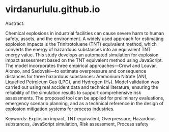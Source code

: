 # virdanurlulu.github.io

Abstract:

Chemical explosions in industrial facilities can cause severe harm to human safety, assets, and the environment. A widely used approach for estimating explosion impacts is the Trinitrotoluene (TNT) equivalent method, which converts the energy of hazardous substances into an equivalent TNT energy value. This study develops an automated simulation for explosion impact assessment based on the TNT equivalent method using JavaScript. The model incorporates three empirical approaches—Crowl and Louvar, Alonso, and Sadovski—to estimate overpressure and consequence distances for three hazardous substances: Ammonium Nitrate (AN), Liquefied Petroleum Gas (LPG), and Hydrogen (H₂). Model validation was carried out using real accident data and technical literature, ensuring the reliability of the simulation results to support comprehensive risk assessments. The proposed tool can be applied for preliminary evaluations, emergency scenario planning, and as a technical reference in the design of explosion mitigation systems for process industries.

Keywords: Explosion impact, TNT equivalent, Overpressure, Hazardous substances, JavaScript simulation, Risk assessment, Process safety
